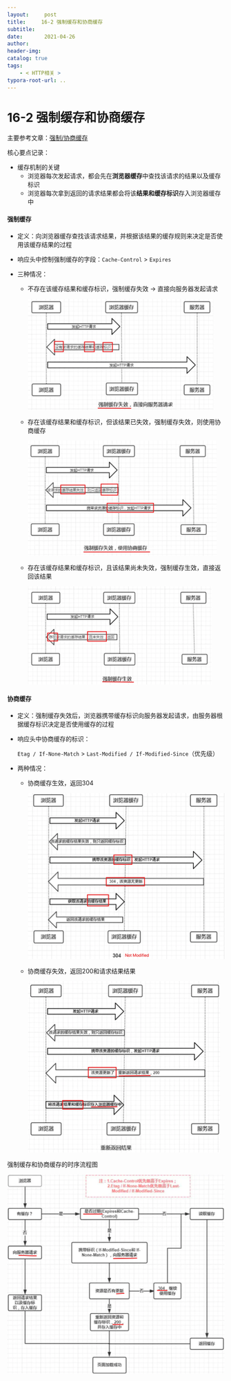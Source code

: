 ```yaml
---
layout:     post
title:     16-2 强制缓存和协商缓存
subtitle:  
date:       2021-04-26
author:     
header-img: 
catalog: true
tags:
    - < HTTP相关 >
typora-root-url: ..
---
```



# 16-2 强制缓存和协商缓存


主要参考文章：[强制/协商缓存](https://juejin.cn/post/6844903593275817998)

核心要点记录：

- 缓存机制的关键
    - 浏览器每次发起请求，都会先在**浏览器缓存**中查找该请求的结果以及缓存标识
    - 浏览器每次拿到返回的请求结果都会将该**结果和缓存标识**存入浏览器缓存中

#### 强制缓存

- 定义：向浏览器缓存查找该请求结果，并根据该结果的缓存规则来决定是否使用该缓存结果的过程

- 响应头中控制强制缓存的字段：`Cache-Control` > `Expires`

- 三种情况：

    - 不存在该缓存结果和缓存标识，强制缓存失效 -> 直接向服务器发起请求

        <img src="/../img/assets_2019/image-20210701172534130.png" alt="image-20210701172534130" style="zoom:48%;" />

    - 存在该缓存结果和缓存标识，但该结果已失效，强制缓存失效，则使用协商缓存

        <img src="/../img/assets_2019/image-20210701172306502.png" alt="image-20210701172306502" style="zoom:47%;" />

    - 存在该缓存结果和缓存标识，且该结果尚未失效，强制缓存生效，直接返回该结果

        <img src="/../img/assets_2019/image-20210701172417407.png" alt="image-20210701172417407" style="zoom:47%;" />

#### 协商缓存

- 定义：强制缓存失效后，浏览器携带缓存标识向服务器发起请求，由服务器根据缓存标识决定是否使用缓存的过程

- 响应头中协商缓存的标识：

    `Etag / If-None-Match` > `Last-Modified / If-Modified-Since`（优先级）

- 两种情况：

    - 协商缓存生效，返回304

        <img src="/../img/assets_2019/image-20210701175020077.png" alt="image-20210701175020077" style="zoom:57%;" />

    - 协商缓存失效，返回200和请求结果结果

        <img src="/../img/assets_2019/image-20210701175117502.png" alt="image-20210701175117502" style="zoom:50%;" />



强制缓存和协商缓存的时序流程图

<img src="/../img/assets_2019/image-20210701180323319.png" alt="image-20210701180323319" style="zoom:80%;" />
